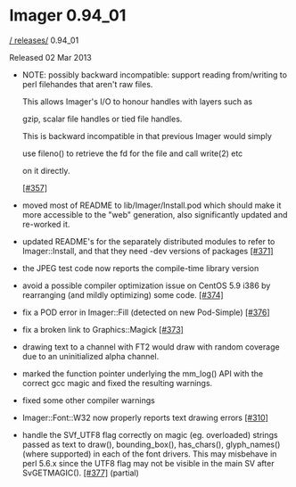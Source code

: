 # Imager 0.94_01

[ / ](..) [releases/](./) 0.94_01

Released 02 Mar 2013

 - NOTE: possibly backward incompatible: support reading from/writing to perl filehandes that aren't raw files.

   This allows Imager's I/O to honour handles with layers such as

   gzip, scalar file handles or tied file handles.

   This is backward incompatible in that previous Imager would simply

   use fileno() to retrieve the fd for the file and call write(2) etc

   on it directly.

   [[#357]](https://github.com/tonycoz/imager/issues/357)

 - moved most of README to lib/Imager/Install.pod which should make it more accessible to the "web" generation, also significantly updated and re-worked it.

 - updated README's for the separately distributed modules to refer to Imager::Install, and that they need -dev versions of packages [[#371]](https://github.com/tonycoz/imager/issues/371)

 - the JPEG test code now reports the compile-time library version

 - avoid a possible compiler optimization issue on CentOS 5.9 i386 by rearranging (and mildly optimizing) some code. [[#374]](https://github.com/tonycoz/imager/issues/374)

 - fix a POD error in Imager::Fill (detected on new Pod-Simple) [[#376]](https://github.com/tonycoz/imager/issues/376)

 - fix a broken link to Graphics::Magick [[#373]](https://github.com/tonycoz/imager/issues/373)

 - drawing text to a channel with FT2 would draw with random coverage due to an uninitialized alpha channel.

 - marked the function pointer underlying the mm_log() API with the correct gcc magic and fixed the resulting warnings.

 - fixed some other compiler warnings

 - Imager::Font::W32 now properly reports text drawing errors [[#310]](https://github.com/tonycoz/imager/issues/310)

 - handle the SVf_UTF8 flag correctly on magic (eg. overloaded) strings passed as text to draw(), bounding_box(), has_chars(), glyph_names() (where supported) in each of the font drivers. This may misbehave in perl 5.6.x since the UTF8 flag may not be visible in the main SV after SvGETMAGIC(). [[#377]](https://github.com/tonycoz/imager/issues/377) (partial)